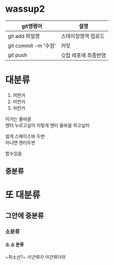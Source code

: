 # wassup2

|git명령어|설명|
|--------|----------|
|git add 파일명|스테이징영역 업로드|
|git commit -m '수정'|커밋|
|git push|깃헙 레포에 최종반영|


# 대분류

1. 어떤거
2. 이런거
3. 저런거

이거는 줄바꿈  
엔터 누르고싶어
이렇게 엔터
줄바꿈 하고싶어

쉽게 스페이스바 두번  
아니면 엔터두번

할수있음

## 중분류

# 또 대분류

## 그안에 중분류

### 소분류

#### 소 소 분류

~취소선?~
_이건뭐지_
*이건뭐더라*
